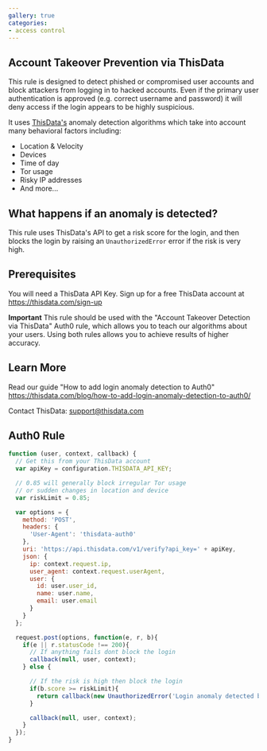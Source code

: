 ```yaml
---
gallery: true
categories:
- access control
---
```

## Account Takeover Prevention via ThisData

This rule is designed to detect phished or compromised user accounts and block
attackers from logging in to hacked accounts. Even if the primary user
authentication is approved (e.g. correct username and password) it will deny
access if the login appears to be highly suspicious.

It uses [ThisData's](https://thisdata.com) anomaly detection
algorithms which take into account many behavioral factors including:

* Location & Velocity
* Devices
* Time of day
* Tor usage
* Risky IP addresses
* And more...

What happens if an anomaly is detected?
---------------------------------------

This rule uses ThisData's API to get a risk score for the login, and then blocks
the login by raising an `UnauthorizedError` error if the risk is very high.

Prerequisites
-------------

You will need a ThisData API Key. Sign up for a free ThisData
account at https://thisdata.com/sign-up

**Important** This rule should be used with the "Account Takeover Detection via ThisData"
Auth0 rule, which allows you to teach our algorithms about your users. Using
both rules allows you to achieve results of higher accuracy.

Learn More
----------

Read our guide "How to add login anomaly detection to Auth0"
  https://thisdata.com/blog/how-to-add-login-anomaly-detection-to-auth0/

Contact ThisData: support@thisdata.com

Auth0 Rule
----------

```js
function (user, context, callback) {
  // Get this from your ThisData account
  var apiKey = configuration.THISDATA_API_KEY;

  // 0.85 will generally block irregular Tor usage
  // or sudden changes in location and device
  var riskLimit = 0.85;

  var options = {
    method: 'POST',
    headers: {
      'User-Agent': 'thisdata-auth0'
    },
    uri: 'https://api.thisdata.com/v1/verify?api_key=' + apiKey,
    json: {
      ip: context.request.ip,
      user_agent: context.request.userAgent,
      user: {
        id: user.user_id,
        name: user.name,
        email: user.email
      }
    }
  };

  request.post(options, function(e, r, b){
    if(e || r.statusCode !== 200){
      // If anything fails dont block the login
      callback(null, user, context);
    } else {

      // If the risk is high then block the login
      if(b.score >= riskLimit){
        return callback(new UnauthorizedError('Login anomaly detected by ThisData. Risk: ' + b.score));
      }

      callback(null, user, context);
    }
  });
}
```
